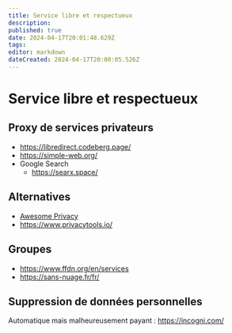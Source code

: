 ```yaml
---
title: Service libre et respectueux
description: 
published: true
date: 2024-04-17T20:01:48.629Z
tags: 
editor: markdown
dateCreated: 2024-04-17T20:00:05.526Z
---
```


# Service libre et respectueux

## Proxy de services privateurs

- <https://libredirect.codeberg.page/>
- <https://simple-web.org/>
- Google Search
	- <https://searx.space/>
  
## Alternatives

- [Awesome Privacy](https://github.com/Lissy93/awesome-privacy)
- <https://www.privacytools.io/>

## Groupes

- <https://www.ffdn.org/en/services>
- <https://sans-nuage.fr/fr/>

## Suppression de données personnelles

Automatique mais malheureusement payant : <https://incogni.com/>
